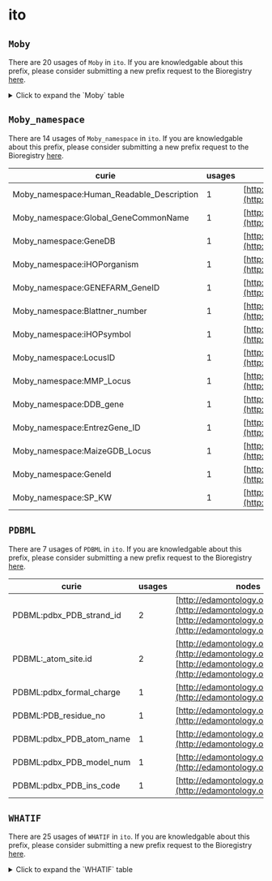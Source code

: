 # ito

## `Moby`

There are 20 usages of `Moby` in `ito`.
If you are knowledgable about this prefix, please consider submitting a new prefix
request to the Bioregistry [here](https://github.com/biopragmatics/bioregistry/issues/new?assignees=cthoyt&labels=New%2CPrefix&template=new-prefix.yml&title=%5BResource%5D%3A%20Moby).

<details>
<summary>Click to expand the `Moby` table</summary>

| curie                             |   usages | nodes                                                                                                                                          |
|-----------------------------------|----------|------------------------------------------------------------------------------------------------------------------------------------------------|
| Moby:GeneAccessionList            |        2 | [http://edamontology.org/data_1025](http://edamontology.org/data_1025), [http://edamontology.org/data_2727](http://edamontology.org/data_2727) |
| Moby:phylogenetic_distance_matrix |        1 | [http://edamontology.org/data_0870](http://edamontology.org/data_0870)                                                                         |
| Moby:Tree                         |        1 | [http://edamontology.org/data_0872](http://edamontology.org/data_0872)                                                                         |
| Moby:RNAStructML                  |        1 | [http://edamontology.org/data_0880](http://edamontology.org/data_0880)                                                                         |
| Moby:RNAStructAlignmentML         |        1 | [http://edamontology.org/data_0881](http://edamontology.org/data_0881)                                                                         |
| Moby:GeneInfo                     |        1 | [http://edamontology.org/data_0916](http://edamontology.org/data_0916)                                                                         |
| Moby:QueryString                  |        1 | [http://edamontology.org/data_0968](http://edamontology.org/data_0968)                                                                         |
| Moby:GCP_SimpleCitation           |        1 | [http://edamontology.org/data_0970](http://edamontology.org/data_0970)                                                                         |
| Moby:EC_Number                    |        1 | [http://edamontology.org/data_1011](http://edamontology.org/data_1011)                                                                         |
| Moby:Link                         |        1 | [http://edamontology.org/data_1052](http://edamontology.org/data_1052)                                                                         |
| Moby:GeneticMap                   |        1 | [http://edamontology.org/data_1278](http://edamontology.org/data_1278)                                                                         |
| Moby:EmailAddress                 |        1 | [http://edamontology.org/data_1691](http://edamontology.org/data_1691)                                                                         |
| Moby:Haplotyping_Study_obj        |        1 | [http://edamontology.org/data_1863](http://edamontology.org/data_1863)                                                                         |
| Moby:PotentialTaxon               |        1 | [http://edamontology.org/data_1868](http://edamontology.org/data_1868)                                                                         |
| Moby:TaxonName                    |        1 | [http://edamontology.org/data_1872](http://edamontology.org/data_1872)                                                                         |
| Moby:Author                       |        1 | [http://edamontology.org/data_1881](http://edamontology.org/data_1881)                                                                         |
| Moby:DescribedLink                |        1 | [http://edamontology.org/data_1883](http://edamontology.org/data_1883)                                                                         |
| Moby:Tropgene_locus               |        1 | [http://edamontology.org/data_1908](http://edamontology.org/data_1908)                                                                         |
| Moby:GenePosition                 |        1 | [http://edamontology.org/data_2012](http://edamontology.org/data_2012)                                                                         |
| Moby:InfraspecificEpithet         |        1 | [http://edamontology.org/data_2909](http://edamontology.org/data_2909)                                                                         |

</details>

## `Moby_namespace`

There are 14 usages of `Moby_namespace` in `ito`.
If you are knowledgable about this prefix, please consider submitting a new prefix
request to the Bioregistry [here](https://github.com/biopragmatics/bioregistry/issues/new?assignees=cthoyt&labels=New%2CPrefix&template=new-prefix.yml&title=%5BResource%5D%3A%20Moby_namespace).

| curie                                     |   usages | nodes                                                                  |
|-------------------------------------------|----------|------------------------------------------------------------------------|
| Moby_namespace:Human_Readable_Description |        1 | [http://edamontology.org/data_0916](http://edamontology.org/data_0916) |
| Moby_namespace:Global_GeneCommonName      |        1 | [http://edamontology.org/data_1026](http://edamontology.org/data_1026) |
| Moby_namespace:GeneDB                     |        1 | [http://edamontology.org/data_1035](http://edamontology.org/data_1035) |
| Moby_namespace:iHOPorganism               |        1 | [http://edamontology.org/data_1873](http://edamontology.org/data_1873) |
| Moby_namespace:GENEFARM_GeneID            |        1 | [http://edamontology.org/data_1885](http://edamontology.org/data_1885) |
| Moby_namespace:Blattner_number            |        1 | [http://edamontology.org/data_1886](http://edamontology.org/data_1886) |
| Moby_namespace:iHOPsymbol                 |        1 | [http://edamontology.org/data_1891](http://edamontology.org/data_1891) |
| Moby_namespace:LocusID                    |        1 | [http://edamontology.org/data_1900](http://edamontology.org/data_1900) |
| Moby_namespace:MMP_Locus                  |        1 | [http://edamontology.org/data_1902](http://edamontology.org/data_1902) |
| Moby_namespace:DDB_gene                   |        1 | [http://edamontology.org/data_1903](http://edamontology.org/data_1903) |
| Moby_namespace:EntrezGene_ID              |        1 | [http://edamontology.org/data_1904](http://edamontology.org/data_1904) |
| Moby_namespace:MaizeGDB_Locus             |        1 | [http://edamontology.org/data_1905](http://edamontology.org/data_1905) |
| Moby_namespace:GeneId                     |        1 | [http://edamontology.org/data_1907](http://edamontology.org/data_1907) |
| Moby_namespace:SP_KW                      |        1 | [http://edamontology.org/data_2007](http://edamontology.org/data_2007) |

## `PDBML`

There are 7 usages of `PDBML` in `ito`.
If you are knowledgable about this prefix, please consider submitting a new prefix
request to the Bioregistry [here](https://github.com/biopragmatics/bioregistry/issues/new?assignees=cthoyt&labels=New%2CPrefix&template=new-prefix.yml&title=%5BResource%5D%3A%20PDBML).

| curie                    |   usages | nodes                                                                                                                                          |
|--------------------------|----------|------------------------------------------------------------------------------------------------------------------------------------------------|
| PDBML:pdbx_PDB_strand_id |        2 | [http://edamontology.org/data_1008](http://edamontology.org/data_1008), [http://edamontology.org/data_2626](http://edamontology.org/data_2626) |
| PDBML:_atom_site.id      |        2 | [http://edamontology.org/data_1016](http://edamontology.org/data_1016), [http://edamontology.org/data_2012](http://edamontology.org/data_2012) |
| PDBML:pdbx_formal_charge |        1 | [http://edamontology.org/data_0845](http://edamontology.org/data_0845)                                                                         |
| PDBML:PDB_residue_no     |        1 | [http://edamontology.org/data_1742](http://edamontology.org/data_1742)                                                                         |
| PDBML:pdbx_PDB_atom_name |        1 | [http://edamontology.org/data_1748](http://edamontology.org/data_1748)                                                                         |
| PDBML:pdbx_PDB_model_num |        1 | [http://edamontology.org/data_1759](http://edamontology.org/data_1759)                                                                         |
| PDBML:pdbx_PDB_ins_code  |        1 | [http://edamontology.org/data_1856](http://edamontology.org/data_1856)                                                                         |

## `WHATIF`

There are 25 usages of `WHATIF` in `ito`.
If you are knowledgable about this prefix, please consider submitting a new prefix
request to the Bioregistry [here](https://github.com/biopragmatics/bioregistry/issues/new?assignees=cthoyt&labels=New%2CPrefix&template=new-prefix.yml&title=%5BResource%5D%3A%20WHATIF).

<details>
<summary>Click to expand the `WHATIF` table</summary>

| curie                                |   usages | nodes                                                                                                                                                              |
|--------------------------------------|----------|--------------------------------------------------------------------------------------------------------------------------------------------------------------------|
| WHATIF: CorrectedPDBasXML            |        2 | [http://edamontology.org/operation_0321](http://edamontology.org/operation_0321), [http://edamontology.org/operation_0322](http://edamontology.org/operation_0322) |
| WHATIF: chain                        |        1 | [http://edamontology.org/data_1008](http://edamontology.org/data_1008)                                                                                             |
| WHATIF: number                       |        1 | [http://edamontology.org/data_1016](http://edamontology.org/data_1016)                                                                                             |
| WHATIF: pdb_number                   |        1 | [http://edamontology.org/data_1742](http://edamontology.org/data_1742)                                                                                             |
| WHATIF: alternate_atom               |        1 | [http://edamontology.org/data_1748](http://edamontology.org/data_1748)                                                                                             |
| WHATIF: type                         |        1 | [http://edamontology.org/data_1758](http://edamontology.org/data_1758)                                                                                             |
| WHATIF: model_number                 |        1 | [http://edamontology.org/data_1759](http://edamontology.org/data_1759)                                                                                             |
| WHATIF: insertion_code               |        1 | [http://edamontology.org/data_1856](http://edamontology.org/data_1856)                                                                                             |
| WHATIF: PDBx_occupancy               |        1 | [http://edamontology.org/data_1857](http://edamontology.org/data_1857)                                                                                             |
| WHATIF: PDBx_B_iso_or_equiv          |        1 | [http://edamontology.org/data_1858](http://edamontology.org/data_1858)                                                                                             |
| WHATIF:ListSideChainContactsRelaxed  |        1 | [http://edamontology.org/operation_0248](http://edamontology.org/operation_0248)                                                                                   |
| WHATIF:ResidueTorsionsBB             |        1 | [http://edamontology.org/operation_0249](http://edamontology.org/operation_0249)                                                                                   |
| WHATIF:AtomAccessibilitySolventPlus  |        1 | [http://edamontology.org/operation_0384](http://edamontology.org/operation_0384)                                                                                   |
| WHATIF:ResidueAccessibilityMolecular |        1 | [http://edamontology.org/operation_0387](http://edamontology.org/operation_0387)                                                                                   |
| WHATIF:ShowHydrogenBondsM            |        1 | [http://edamontology.org/operation_0394](http://edamontology.org/operation_0394)                                                                                   |
| WHATIF:UploadPDB                     |        1 | [http://edamontology.org/operation_1812](http://edamontology.org/operation_1812)                                                                                   |
| WHATIF:GetSurfaceDots                |        1 | [http://edamontology.org/operation_1816](http://edamontology.org/operation_1816)                                                                                   |
| WHATIF:ShowCysteineBridge            |        1 | [http://edamontology.org/operation_1829](http://edamontology.org/operation_1829)                                                                                   |
| WHATIF:ShowCysteineFree              |        1 | [http://edamontology.org/operation_1830](http://edamontology.org/operation_1830)                                                                                   |
| WHATIF:ShowCysteineMetal             |        1 | [http://edamontology.org/operation_1831](http://edamontology.org/operation_1831)                                                                                   |
| WHATIF:ShowBumps                     |        1 | [http://edamontology.org/operation_1836](http://edamontology.org/operation_1836)                                                                                   |
| WHATIF:ShowSaltBridges               |        1 | [http://edamontology.org/operation_1839](http://edamontology.org/operation_1839)                                                                                   |
| WHATIF: PackingQuality               |        1 | [http://edamontology.org/operation_1843](http://edamontology.org/operation_1843)                                                                                   |
| WHATIF: ImproperQualityMax           |        1 | [http://edamontology.org/operation_1844](http://edamontology.org/operation_1844)                                                                                   |
| WHATIF:HasNegativeIonContactsPlus    |        1 | [http://edamontology.org/operation_2950](http://edamontology.org/operation_2950)                                                                                   |

</details>

